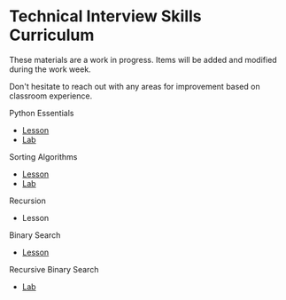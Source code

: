 # Technical Interview Skills Curriculum

These materials are a work in progress. Items will be added and modified during the work week.

Don't hesitate to reach out with any areas for improvement based on classroom experience.


Python Essentials
- [Lesson](./Python_Essentials)
- [Lab](./Python_Essentials_Lab)

Sorting Algorithms
- [Lesson](./Sort)
- [Lab](./Sort_Lab)

Recursion
- Lesson

Binary Search
- [Lesson](./Search)

Recursive Binary Search
- [Lab](./Recursive_Search_Lab)
